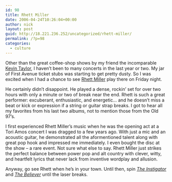 ```yaml
---
id: 98
title: Rhett Miller
date: 2006-04-24T10:26:04+00:00
author: nick
layout: post
guid: http://18.221.236.252/uncategorized/rhett-miller/
permalink: /?p=98
categories:
  - culture
---
```

Other than the great coffee-shop shows by my friend the incomparable [Kevin Taylor](http://profile.myspace.com/index.cfm?fuseaction=user.viewprofile&friendID=53267404), I haven&#8217;t been to many concerts in the last year or two. My jar of First Avenue ticket stubs was starting to get pretty dusty. So I was excited when I had a chance to see [Rhett Miller](http://www.rhettmiller.com/ "Rhett Miller") play there on Friday night.

He certainly didn&#8217;t disappoint. He played a dense, rockin&#8217; set for over two hours with only a minute or two of break near the end. Rhett is such a great performer: excuberant, enthusiastic, and energetic&#8230; and he doesn&#8217;t miss a beat or kick or expression if a string or guitar strap breaks. I got to hear all my favorites from his last two albums, not to mention those from the Old 97&#8217;s.

I first experienced Rhett Miller&#8217;s music when he was the opening act at a Tori Amos concert I was dragged to a few years ago. With just a mic and an acoustic guitar, he demonstrated all the aformentioned talent along with great pop hook and impressed me immediately. I even bought the disc at the show &#8211; a rare event. Not sure what else to say. Rhett Miller just strikes the perfect balance between power pop and alt country with clever, witty, and heartfelt lyrics that never lack from inventive wordplay and allusion.

Anyway, go see Rhett when he&#8217;s in your town. Until then, spin _[The Instigator](http://cheap-cds.com/surf/disps/390718)_ and _[The Believer](http://cheap-cds.com/surf/disps/494067)_ until the laser breaks.